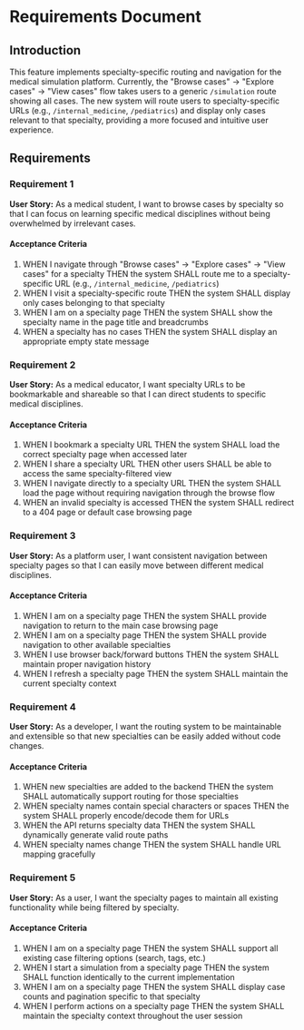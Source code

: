 # Requirements Document

## Introduction

This feature implements specialty-specific routing and navigation for the medical simulation platform. Currently, the "Browse cases" → "Explore cases" → "View cases" flow takes users to a generic `/simulation` route showing all cases. The new system will route users to specialty-specific URLs (e.g., `/internal_medicine`, `/pediatrics`) and display only cases relevant to that specialty, providing a more focused and intuitive user experience.

## Requirements

### Requirement 1

**User Story:** As a medical student, I want to browse cases by specialty so that I can focus on learning specific medical disciplines without being overwhelmed by irrelevant cases.

#### Acceptance Criteria

1. WHEN I navigate through "Browse cases" → "Explore cases" → "View cases" for a specialty THEN the system SHALL route me to a specialty-specific URL (e.g., `/internal_medicine`, `/pediatrics`)
2. WHEN I visit a specialty-specific route THEN the system SHALL display only cases belonging to that specialty
3. WHEN I am on a specialty page THEN the system SHALL show the specialty name in the page title and breadcrumbs
4. WHEN a specialty has no cases THEN the system SHALL display an appropriate empty state message

### Requirement 2

**User Story:** As a medical educator, I want specialty URLs to be bookmarkable and shareable so that I can direct students to specific medical disciplines.

#### Acceptance Criteria

1. WHEN I bookmark a specialty URL THEN the system SHALL load the correct specialty page when accessed later
2. WHEN I share a specialty URL THEN other users SHALL be able to access the same specialty-filtered view
3. WHEN I navigate directly to a specialty URL THEN the system SHALL load the page without requiring navigation through the browse flow
4. WHEN an invalid specialty is accessed THEN the system SHALL redirect to a 404 page or default case browsing page

### Requirement 3

**User Story:** As a platform user, I want consistent navigation between specialty pages so that I can easily move between different medical disciplines.

#### Acceptance Criteria

1. WHEN I am on a specialty page THEN the system SHALL provide navigation to return to the main case browsing page
2. WHEN I am on a specialty page THEN the system SHALL provide navigation to other available specialties
3. WHEN I use browser back/forward buttons THEN the system SHALL maintain proper navigation history
4. WHEN I refresh a specialty page THEN the system SHALL maintain the current specialty context

### Requirement 4

**User Story:** As a developer, I want the routing system to be maintainable and extensible so that new specialties can be easily added without code changes.

#### Acceptance Criteria

1. WHEN new specialties are added to the backend THEN the system SHALL automatically support routing for those specialties
2. WHEN specialty names contain special characters or spaces THEN the system SHALL properly encode/decode them for URLs
3. WHEN the API returns specialty data THEN the system SHALL dynamically generate valid route paths
4. WHEN specialty names change THEN the system SHALL handle URL mapping gracefully

### Requirement 5

**User Story:** As a user, I want the specialty pages to maintain all existing functionality while being filtered by specialty.

#### Acceptance Criteria

1. WHEN I am on a specialty page THEN the system SHALL support all existing case filtering options (search, tags, etc.)
2. WHEN I start a simulation from a specialty page THEN the system SHALL function identically to the current implementation
3. WHEN I am on a specialty page THEN the system SHALL display case counts and pagination specific to that specialty
4. WHEN I perform actions on a specialty page THEN the system SHALL maintain the specialty context throughout the user session